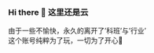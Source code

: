 ### Hi there 👋 这里还是云
由于一些不愉快，永久的离开了’科班’与’行业’  
这个账号纯粹为了玩，一切为了开心🎨

<!--
**NeetYunYun/NeetYunYun** is a ✨ _special_ ✨ repository because its `README.md` (this file) appears on your GitHub profile.
-->
